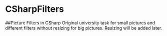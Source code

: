 # CSharpFilters
##Picture Filters in CSharp
Original university task for small pictures and different filters without resizing for big pictures. 
Resizing will be added later. 
